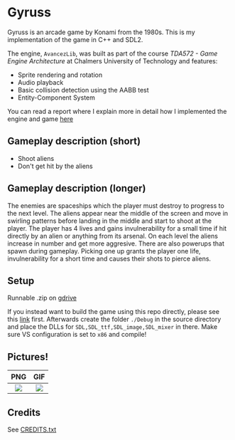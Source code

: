 # Gyruss
Gyruss is an arcade game by Konami from the 1980s. This is my implementation of the game in C++ and SDL2.

The engine, `AvancezLib`, was built as part of the course _TDA572 - Game Engine Architecture_ at Chalmers University of Technology and features:

* Sprite rendering and rotation
* Audio playback
* Basic collision detection using the AABB test
* Entity-Component System

You can read a report where I explain more in detail how I implemented the engine and game [here](https://www.overleaf.com/read/dpkcwzbxrjnj)

## Gameplay description (short)
* Shoot aliens 
* Don't get hit by the aliens

## Gameplay description (longer)
The enemies are spaceships which the player must destroy to progress to the next level. The aliens appear near the middle of the screen and move in swirling patterns before landing in the middle and start to shoot at the player. The player has 4 lives and gains invulnerability for a small time if hit directly by an alien or anything from its arsenal. On each level the aliens increase in number and get more aggresive. There are also powerups that spawn during gameplay. Picking one up grants the player one life, invulnerability for a short time and causes their shots to pierce aliens.

## Setup
Runnable .zip on [gdrive](https://drive.google.com/open?id=1VLEKw-lZ-Q14GqypU09ddqyNVLIMZehg)

If you instead want to build the game using this repo directly, please see this [link](https://www.wikihow.com/Set-Up-SDL-with-Visual-Studio) first. Afterwards create the folder `./Debug` in the source directory and place the DLLs for `SDL,SDL_ttf,SDL_image,SDL_mixer` in there. Make sure VS configuration is set to `x86` and compile!

## Pictures!
PNG             |  GIF
:-------------------------:|:-------------------------:
<img src="https://github.com/hjelmw/TDA572.Gyruss/blob/master/img/Gyruss_development.PNG">   |  <img src="https://github.com/hjelmw/TDA572.Gyruss/blob/master/img/Gyruss%20-%20Gameplay.gif">


## Credits
See [CREDITS.txt](https://github.com/hjelmw/TDA572.Gyruss/blob/master/CREDITS.txt)
